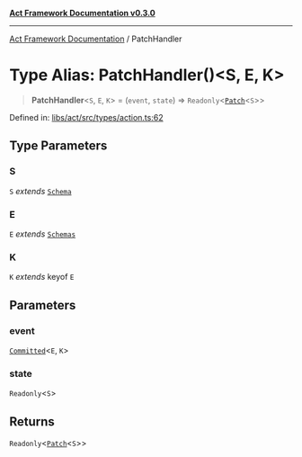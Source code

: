 [**Act Framework Documentation v0.3.0**](../README.md)

***

[Act Framework Documentation](../globals.md) / PatchHandler

# Type Alias: PatchHandler()\<S, E, K\>

> **PatchHandler**\<`S`, `E`, `K`\> = (`event`, `state`) => `Readonly`\<[`Patch`](Patch.md)\<`S`\>\>

Defined in: [libs/act/src/types/action.ts:62](https://github.com/Rotorsoft/act-root/blob/b40f67575d048d860d7c67a52d36c927803922d7/libs/act/src/types/action.ts#L62)

## Type Parameters

### S

`S` *extends* [`Schema`](Schema.md)

### E

`E` *extends* [`Schemas`](Schemas.md)

### K

`K` *extends* keyof `E`

## Parameters

### event

[`Committed`](Committed.md)\<`E`, `K`\>

### state

`Readonly`\<`S`\>

## Returns

`Readonly`\<[`Patch`](Patch.md)\<`S`\>\>
